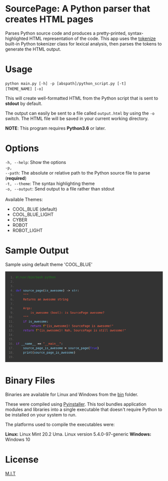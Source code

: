 # SourcePage: A Python parser that creates HTML pages

Parses Python source code and produces a pretty-printed, syntax-highlighted HTML representation of the code. This app uses
the <a href="https://docs.python.org/3/library/tokenize.html">tokenize</a> built-in Python tokenizer class for lexical analysis, 
then parses the tokens to generate the HTML output.

# Usage

<code>python main.py [-h] -p [abspath]/python_script.py [-t] [THEME_NAME] [-o]</code>

This will create well-formatted HTML from the Python script that is sent to <b>stdout</b> by default.

The output can easily be sent to a file called <code>output.html</code> by using the <code>-o</code> switch.
The HTML file will be saved in your current working directory.

<b>NOTE</b>: This program requires <b>Python3.6</b> or later.

# Options

<code>-h, --help</code>: Show the options
</br>
<code>-p, --path</code>: The absolute or relative path to the Python source file to parse (**required**)
</br>
<code>-t, --theme</code>: The syntax highlighting theme</code>
</br>
<code>-o, --output</code>: Send output to a file rather than stdout
</br></br>
Available Themes:
<ul>
    <li>COOL_BLUE (default)</li>
    <li>COOL_BLUE_LIGHT </li>
    <li>CYBER </li>
    <li>ROBOT </li>
    <li>ROBOT_LIGHT </li>
</ul>

# Sample Output

Sample using default theme 'COOL_BLUE'

![Sample HTML Output](/source_page/imgs/sample.png)

# Binary Files

Binaries are available for Linux and Windows from the <a href="https://github.com/sedexdev/source_page/source_page/bin">bin</a> folder.

These were compiled using <a href="https://pyinstaller.readthedocs.io/en/stable/">Pyinstaller</a>. This tool bundles
application modules and libraries into a single executable that doesn't require Python to be installed on your system
to run.

The platforms used to compile the executables were:

<b>Linux:</b> Linux Mint 20.2 Uma. Linux version 5.4.0-97-generic
<b>Windows:</b> Windows 10

# License

<a href="https://github.com/sedexdev/source_page/blob/master/LICENSE">M.I.T</a>
